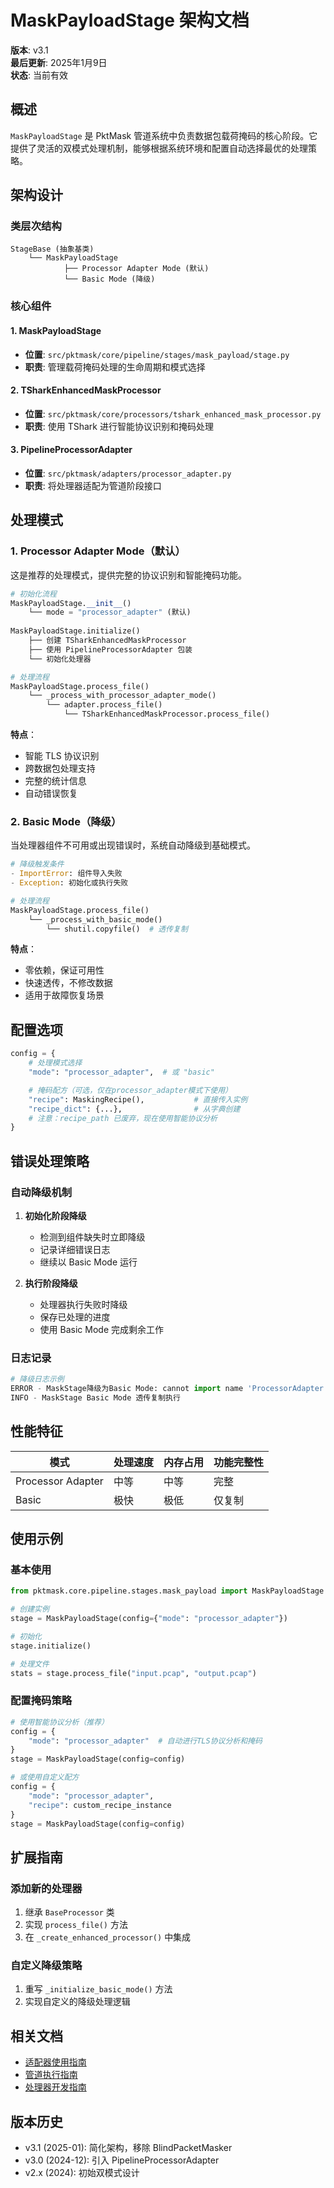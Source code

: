 # MaskPayloadStage 架构文档

**版本**: v3.1  
**最后更新**: 2025年1月9日  
**状态**: 当前有效

## 概述

`MaskPayloadStage` 是 PktMask 管道系统中负责数据包载荷掩码的核心阶段。它提供了灵活的双模式处理机制，能够根据系统环境和配置自动选择最优的处理策略。

## 架构设计

### 类层次结构

```
StageBase (抽象基类)
    └── MaskPayloadStage
            ├── Processor Adapter Mode (默认)
            └── Basic Mode (降级)
```

### 核心组件

#### 1. MaskPayloadStage
- **位置**: `src/pktmask/core/pipeline/stages/mask_payload/stage.py`
- **职责**: 管理载荷掩码处理的生命周期和模式选择

#### 2. TSharkEnhancedMaskProcessor
- **位置**: `src/pktmask/core/processors/tshark_enhanced_mask_processor.py`
- **职责**: 使用 TShark 进行智能协议识别和掩码处理

#### 3. PipelineProcessorAdapter
- **位置**: `src/pktmask/adapters/processor_adapter.py`
- **职责**: 将处理器适配为管道阶段接口

## 处理模式

### 1. Processor Adapter Mode（默认）

这是推荐的处理模式，提供完整的协议识别和智能掩码功能。

```python
# 初始化流程
MaskPayloadStage.__init__()
    └── mode = "processor_adapter" (默认)
    
MaskPayloadStage.initialize()
    ├── 创建 TSharkEnhancedMaskProcessor
    ├── 使用 PipelineProcessorAdapter 包装
    └── 初始化处理器

# 处理流程
MaskPayloadStage.process_file()
    └── _process_with_processor_adapter_mode()
        └── adapter.process_file()
            └── TSharkEnhancedMaskProcessor.process_file()
```

**特点**：
- 智能 TLS 协议识别
- 跨数据包处理支持
- 完整的统计信息
- 自动错误恢复

### 2. Basic Mode（降级）

当处理器组件不可用或出现错误时，系统自动降级到基础模式。

```python
# 降级触发条件
- ImportError: 组件导入失败
- Exception: 初始化或执行失败

# 处理流程
MaskPayloadStage.process_file()
    └── _process_with_basic_mode()
        └── shutil.copyfile()  # 透传复制
```

**特点**：
- 零依赖，保证可用性
- 快速透传，不修改数据
- 适用于故障恢复场景

## 配置选项

```python
config = {
    # 处理模式选择
    "mode": "processor_adapter",  # 或 "basic"

    # 掩码配方（可选，仅在processor_adapter模式下使用）
    "recipe": MaskingRecipe(),           # 直接传入实例
    "recipe_dict": {...},                # 从字典创建
    # 注意：recipe_path 已废弃，现在使用智能协议分析
}
```

## 错误处理策略

### 自动降级机制

1. **初始化阶段降级**
   - 检测到组件缺失时立即降级
   - 记录详细错误日志
   - 继续以 Basic Mode 运行

2. **执行阶段降级**
   - 处理器执行失败时降级
   - 保存已处理的进度
   - 使用 Basic Mode 完成剩余工作

### 日志记录

```python
# 降级日志示例
ERROR - MaskStage降级为Basic Mode: cannot import name 'ProcessorAdapter'
INFO - MaskStage Basic Mode 透传复制执行
```

## 性能特征

| 模式 | 处理速度 | 内存占用 | 功能完整性 |
|------|---------|----------|------------|
| Processor Adapter | 中等 | 中等 | 完整 |
| Basic | 极快 | 极低 | 仅复制 |

## 使用示例

### 基本使用

```python
from pktmask.core.pipeline.stages.mask_payload import MaskPayloadStage

# 创建实例
stage = MaskPayloadStage(config={"mode": "processor_adapter"})

# 初始化
stage.initialize()

# 处理文件
stats = stage.process_file("input.pcap", "output.pcap")
```

### 配置掩码策略

```python
# 使用智能协议分析（推荐）
config = {
    "mode": "processor_adapter"  # 自动进行TLS协议分析和掩码
}
stage = MaskPayloadStage(config=config)

# 或使用自定义配方
config = {
    "mode": "processor_adapter",
    "recipe": custom_recipe_instance
}
stage = MaskPayloadStage(config=config)
```

## 扩展指南

### 添加新的处理器

1. 继承 `BaseProcessor` 类
2. 实现 `process_file()` 方法
3. 在 `_create_enhanced_processor()` 中集成

### 自定义降级策略

1. 重写 `_initialize_basic_mode()` 方法
2. 实现自定义的降级处理逻辑

## 相关文档

- [适配器使用指南](../../current/user/adapters_usage_guide.md)
- [管道执行指南](../../UNIFIED_PIPELINE_EXECUTION_GUIDE.md)
- [处理器开发指南](../development/processor_development.md)

## 版本历史

- v3.1 (2025-01): 简化架构，移除 BlindPacketMasker
- v3.0 (2024-12): 引入 PipelineProcessorAdapter
- v2.x (2024): 初始双模式设计
